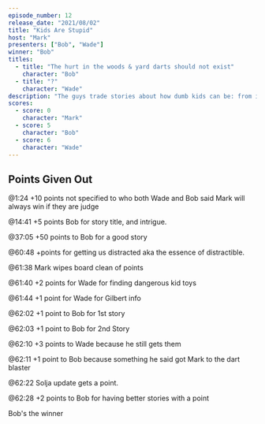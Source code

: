 ```yaml
---
episode_number: 12
release_date: "2021/08/02"
title: "Kids Are Stupid"
host: "Mark"
presenters: ["Bob", "Wade"]
winner: "Bob"
titles:
  - title: "The hurt in the woods & yard darts should not exist"
    character: "Bob"
  - title: "?"
    character: "Wade"
description: "The guys trade stories about how dumb kids can be: from inventing stupid games, to playing with banned toys, to somehow making it through all of it without a scratch."
scores:
  - score: 0
    character: "Mark"
  - score: 5
    character: "Bob"
  - score: 6
    character: "Wade"
---
```


## Points Given Out

@1:24 +10 points not specified to who both Wade and Bob said Mark will always win if they are judge

@14:41 +5 points Bob for story title, and intrigue.

@37:05 +50 points to Bob for a good story

@60:48 +points for getting us distracted aka the essence of distractible.

@61:38 Mark wipes board clean of points

@61:40 +2 points for Wade for finding dangerous kid toys

@61:44 +1 point for Wade for Gilbert info

@62:02 +1 point to Bob for 1st story

@62:03 +1 point to Bob for 2nd Story

@62:10 +3 points to Wade because he still gets them

@62:11 +1 point to Bob because something he said got Mark to the dart blaster

@62:22 Solja update gets a point.

@62:28 +2 points to Bob for having better stories with a point

Bob's the winner
